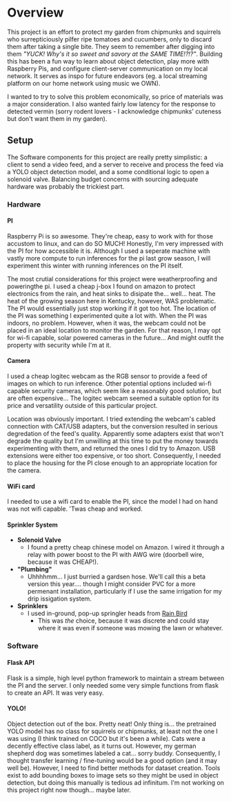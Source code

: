 # Overview

This project is an effort to protect my garden from chipmunks and squirrels who surrepticiously pilfer ripe tomatoes and cucumbers, only to discard them after taking a single bite. They seem to remember after digging into them *"YUCK! Why's it so sweet and savory at the SAME TIME!?!?"*. Building this has been a fun way to learn about object detection, play more with Raspberry Pis, and configure client-server communication on my local network. It serves as inspo for future endeavors (eg. a local streaming platform on our home network using music we OWN).

I wanted to try to solve this problem economically, so price of materials was a major consideration. I also wanted fairly low latency for the response to detected vermin (sorry rodent lovers - I acknowledge chipmunks' cuteness but don't want them in my garden).

## Setup

The Software components for this project are really pretty simplistic: a client to send a video feed, and a server to receive and process the feed via a YOLO object detection model, and a some conditional logic to open a solenoid valve. Balancing budget concerns with sourcing adequate hardware was probably the trickiest part. 

### Hardware

#### PI

Raspberry Pi is so awesome. They're cheap, easy to work with for those accustom to linux, and can do SO MUCH! Honestly, I'm very impressed with the PI for how accessible it is. Although I used a seperate machine with vastly more compute to run inferences for the pi last grow season, I will experiment this winter with running inferences on the PI itself. 

The most crutial considerations for this project were weatherproofing and poweringthe pi. I used a cheap j-box I found on amazon to protect electronics from the rain, and heat sinks to disipate the... well... heat. The heat of the growing season here in Kentucky, however, WAS problematic. The PI would essentially just stop working if it got too hot. The location of the PI was something I experimented quite a lot with. When the PI was indoors, no problem. However, when it was, the webcam could not be placed in an ideal location to monitor the garden. For that reason, I may opt for wi-fi capable, solar powered cameras in the future... And might outfit the property with security while I'm at it.

#### Camera

I used a cheap logitec webcam as the RGB sensor to provide a feed of images on which to run inference. Other potential options included wi-fi capable security cameras, which seem like a reasonably good solution, but are often expensive... The logitec webcam seemed a suitable option for its price and versatility outside of this particular project.

Location was obviously important. I tried extending the webcam's cabled connection with CAT/USB adapters, but the conversion resulted in serious degredation of the feed's quality. Apparently some adapters exist that won't degrade the quality but I'm unwilling at this time to put the money towards experimenting with them, and returned the ones I did try to Amazon. USB extensions were either too expensive, or too short. Consequently, I needed to place the housing for the PI close enough to an appropriate location for the camera.

#### WiFi card

I needed to use a wifi card to enable the PI, since the model I had on hand was not wifi capable. 'Twas cheap and worked.

#### Sprinkler System

- **Solenoid Valve**
  - I found a pretty cheap chinese model on Amazon. I wired it through a relay with power boost to the PI with AWG wire (doorbell wire, because it was CHEAP!). 
- **"Plumbing"**
  - Uhhhhmm... I just burried a gardsen hose. We'll call this a beta version this year.... though I might consider PVC for a more permenant installation, particularly if I use the same irrigation for my drip issigation system.
- **Sprinklers**
  - I used in-ground, pop-up springler heads from [Rain Bird](https://store.rainbird.com/)
    - This was *the* choice, because it was discrete and could stay where it was even if someone was mowing the lawn or whatever.

### Software

#### Flask API

Flask is a simple, high level python framework to maintain a stream between the PI and the server. I only needed some very simple functions from flask to create an API. It was very easy.

#### YOLO!

Object detection out of the box. Pretty neat! Only thing is... the pretrained YOLO model has no class for squirrels or chipmunks, at least not the one I was using (I think trained on COCO but it's been a while). Cats were a decently effective class label, as it turns out. However, my german shepherd dog was sometimes labeled a cat... sorry buddy.  Consequently, I thought transfer learning / fine-tuning would be a good option (and it may well be). However, I need to find better methods for dataset creation. Tools exist to add bounding boxes to image sets so they might be used in object detection, but doing this manually is tedious ad infinitum. I'm not working on this project right now though... maybe later.

